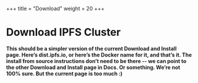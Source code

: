 +++
title = "Download"
weight = 20
+++

# Download IPFS Cluster

**This should be a simpler version of the current Download and Install page. Here’s dist.ipfs.io, or here’s the Docker name for it, and that’s it. The install from source instructions don’t need to be there -- we can point to the other Download and Install page in Docs. Or something. We’re not 100% sure. But the current page is too much :)**
